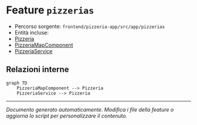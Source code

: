 # Feature `pizzerias`

- Percorso sorgente: `frontend/pizzeria-app/src/app/pizzerias`
- Entità incluse:
- [Pizzeria](../entities/Pizzeria.md)
- [PizzeriaMapComponent](../entities/PizzeriaMapComponent.md)
- [PizzeriaService](../entities/PizzeriaService.md)

## Relazioni interne
```mermaid
graph TD
    PizzeriaMapComponent --> Pizzeria
    PizzeriaService --> Pizzeria
```


---
_Documento generato automaticamente. Modifica i file della feature o aggiorna lo script per personalizzare il contenuto._
